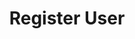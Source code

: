 ---
title: Register User
excerpt: >-
  Lets the org’s InStore customers to register on their web page or mobile app.
  You need to use only the mobile number/email ID that is registered on InStore.
api:
  file: v2.json
  operationId: register-users
deprecated: false
hidden: false
metadata:
  title: ''
  description: ''
  robots: index
next:
  description: ''
---